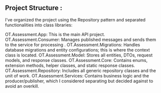 ## Project Structure :

I've organized the  project using the Repository pattern and separated functionalities into class libraries:

OT.Assessment.App: This is the main API project.
OT.Assessment.Consumer: Manages published messages and sends them to the service for processing .
OT.Assessment.Migrations: Handles database migrations and entity configurations; this is where the context class is located.
OT.Assessment.Model: Stores all entities, DTOs, request models, and response classes.
OT.Assessment.Core: Contains enums, extension methods, helper classes, and static response classes.
OT.Assessment.Repository: Includes all generic repository classes and the unit of work.
OT.Assessment.Services: Contains business logic and the producer/publisher, which I considered separating but decided against to avoid an overkill.